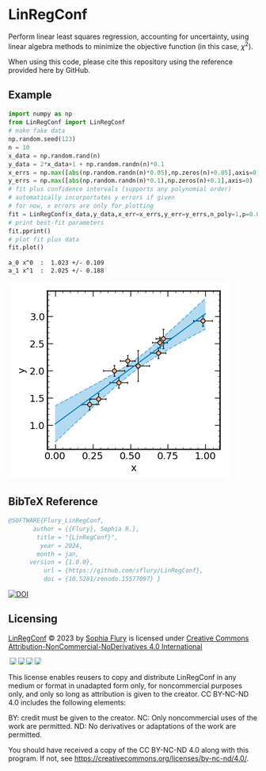 # LinRegConf
Perform linear least squares regression, accounting for uncertainty, using linear algebra methods to minimize the objective function
(in this case, $\chi^2$).

When using this code, please cite this repository using the reference provided here by GitHub.

## Example
``` python
import numpy as np
from LinRegConf import LinRegConf
# make fake data
np.random.seed(123)
n = 10
x_data = np.random.rand(n)
y_data = 2*x_data+1 + np.random.randn(n)*0.1
x_errs = np.max([abs(np.random.randn(n)*0.05),np.zeros(n)+0.05],axis=0)
y_errs = np.max([abs(np.random.randn(n)*0.1),np.zeros(n)+0.1],axis=0)
# fit plus confidence intervals (supports any polynomial order)
# automatically incorportates y errors if given
# for now, x errors are only for plotting
fit = LinRegConf(x_data,y_data,x_err=x_errs,y_err=y_errs,n_poly=1,p=0.05)
# print best-fit parameters
fit.pprint()
# plot fit plus data
fit.plot()
```
```
a_0 x^0  :  1.023 +/- 0.109
a_1 x^1  :  2.025 +/- 0.188
```
![image of a linear fit to data with 95% confidence intervals](LinRegConf.png "LinRegConf fit")

## BibTeX Reference
``` bibtex
@SOFTWARE{Flury_LinRegConf,
       author = {{Flury}, Sophia R.},
        title = "{LinRegConf}",
         year = 2024,
        month = jan,
      version = {1.0.0},
          url = {https://github.com/sflury/LinRegConf},
          doi = {10.5281/zenodo.15577097} }
```

[![DOI](https://zenodo.org/badge/738698393.svg)](https://doi.org/10.5281/zenodo.15577097)

## Licensing
<a href="https://github.com/sflury/LinRegConf">LinRegConf</a> © 2023 by <a href="https://sflury.github.io">Sophia Flury</a> is licensed under <a href="https://creativecommons.org/licenses/by-nc-nd/4.0/">Creative Commons Attribution-NonCommercial-NoDerivatives 4.0 International</a>

<img src="https://mirrors.creativecommons.org/presskit/icons/cc.svg" style="max-width: 1em;max-height:1em;margin-left: .2em;"><img src="https://mirrors.creativecommons.org/presskit/icons/by.svg" style="max-width: 1em;max-height:1em;margin-left: .2em;"><img src="https://mirrors.creativecommons.org/presskit/icons/nc.svg" style="max-width: 1em;max-height:1em;margin-left: .2em;"><img src="https://mirrors.creativecommons.org/presskit/icons/nd.svg" style="max-width: 1em;max-height:1em;margin-left: .2em;">

This license enables reusers to copy and distribute LinRegConf in any medium or format in unadapted form only, for noncommercial purposes only, and only so long as attribution is given to the creator. CC BY-NC-ND 4.0 includes the following elements:

BY: credit must be given to the creator.
NC: Only noncommercial uses of the work are permitted.
ND: No derivatives or adaptations of the work are permitted.

You should have received a copy of the CC BY-NC-ND 4.0 along with this program. If not, see <https://creativecommons.org/licenses/by-nc-nd/4.0/>.

